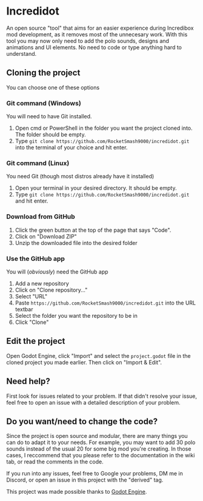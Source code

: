 # Incredidot
An open source "tool" that aims for an easier experience during Incredibox mod development, as it removes most of the unnecesary work. With this tool you may now only need to add the polo sounds, designs and animations and UI elements. No need to code or type anything hard to understand.

## Cloning the project
You can choose one of these options

### Git command (Windows)
You will need to have Git installed.
 1. Open cmd or PowerShell in the folder you want the project cloned into. The folder should be empty.
 2. Type `git clone https://github.com/RocketSmash9000/incredidot.git` into the terminal of your choice and hit enter.

### Git command (Linux)
You need Git (though most distros already have it installed)
 1. Open your terminal in your desired directory. It should be empty.
 2. Type `git clone https://github.com/RocketSmash9000/incredidot.git` and hit enter.

### Download from GitHub
 1. Click the green button at the top of the page that says "Code".
 2. Click on "Download ZIP"
 3. Unzip the downloaded file into the desired folder

### Use the GitHub app
You will (*obviously*) need the GitHub app
 1. Add a new repository
 2. Click on "Clone repository..."
 3. Select "URL"
 4. Paste `https://github.com/RocketSmash9000/incredidot.git` into the URL textbar
 5. Select the folder you want the repository to be in
 6. Click "Clone"

## Edit the project
Open Godot Engine, click "Import" and select the `project.godot` file in the cloned project you made earlier. Then click on "Import & Edit".

## Need help?
First look for issues related to your problem. If that didn't resolve your issue, feel free to open an issue with a detailed description of your problem.

## Do you want/need to change the code?
Since the project is open source and modular, there are many things you can do to adapt it to your needs. For example, you may want to add 30 polo sounds instead of the usual 20 for some big mod you're creating. In those cases, I reccommend that you please refer to the documentation in the wiki tab, or read the comments in the code.

If you run into any issues, feel free to Google your problems, DM me in Discord, or open an issue in this project with the "derived" tag.

This project was made possible thanks to [Godot Engine](https://godotengine.org/license/).
